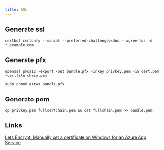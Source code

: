 ```yaml
---
title: SSL
---
```


## Generate ssl
```
certbot certonly --manual --preferred-challenges=dns --agree-tos -d *.example.com
```

## Generate pfx
```
openssl pkcs12 -export -out bundle.pfx -inkey privkey.pem -in cert.pem -certfile chain.pem

sudo chmod a+rwx bundle.pfx
```

## Generate pem
```
cp privkey.pem fullcertchain.pem && cat fullchain.pem >> bundle.pem
```

## Links

[Lets Encrypt: Manually get a certificate on Windows for an Azure App Service](https://rajbos.github.io/blog/2019/08/27/LetsEncrypt-Windows)
